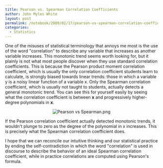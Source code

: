```yaml
---
title: Pearson vs. Spearman Correlation Coefficients
author: John Myles White
layout: post
permalink: /notebook/2009/02/17/pearson-vs-spearman-correlation-coefficients/
categories:
  - Statistics
---
```


One of the misuses of statistical terminology that annoys me most is the use of the word "correlation" to describe any variable that increases as another variable increases. This monotonic trend seems worth looking for, but it plainly is not what most people discover when they use standard correlation coefficients. This is because the Pearson product moment correlation coefficient, which is usually the only correlation coefficient students learn to calculate, is strongly biased towards linear trends: those in which a variable y is a noisy linear function of a variable x. Only the Spearman correlation coefficient, which is usually not taught to students, actually detects a general monotonic trend. You can see this for yourself easily by seeing what the correlation coefficient is between **x** and progressively higher-degree polynomials in **x**.

<center>
  <img src="http://www.johnmyleswhite.com/notebook/wp-content/uploads/2009/02/pearson-vs-spearman.png" alt="Pearson vs Spearman.png" />
</center>

If the Pearson correlation coefficient actually detected monotonic trends, it wouldn't plunge to zero as the degree of the polynomial in x increases. This is precisely what the Spearman correlation coefficient does.

I hope that we can reconcile our intuitive thinking and our statistical practice by ending the self-contradiction in which the word "correlation" is used in discourse to describe the behavior of an ideal Spearman correlation coefficient, while in practice correlations are computed using Pearson's formula.

